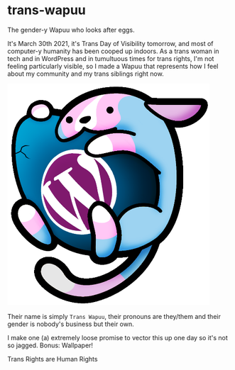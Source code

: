 # trans-wapuu
The gender-y Wapuu who looks after eggs.

It's March 30th 2021, it's Trans Day of Visibility tomorrow, and most of computer-y humanity has been cooped up indoors. As a trans woman in tech and in WordPress and in tumultuous times for trans rights, I'm not feeling particularly visible, so I made a Wapuu that represents how I feel about my community and my trans siblings right now.

![Trans Wapuuu](https://raw.githubusercontent.com/itsTallulah/trans-wapuu/main/trans_wapuu-sml.png)

Their name is simply `Trans Wapuu`, their pronouns are they/them and their gender is nobody's business but their own.

I make one (a) extremely loose promise to vector this up one day so it's not so jagged. Bonus: Wallpaper!

Trans Rights are Human Rights
